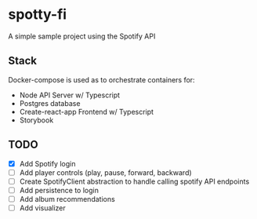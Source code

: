 # spotty-fi

A simple sample project using the Spotify API

## Stack

Docker-compose is used as to orchestrate containers for:

- Node API Server w/ Typescript
- Postgres database
- Create-react-app Frontend w/ Typescript
- Storybook

## TODO

- [x] Add Spotify login
- [ ] Add player controls (play, pause, forward, backward)
- [ ] Create SpotifyClient abstraction to handle calling spotify API endpoints
- [ ] Add persistence to login
- [ ] Add album recommendations
- [ ] Add visualizer

